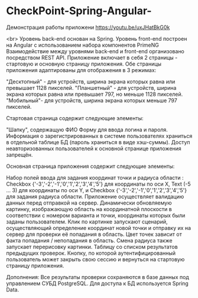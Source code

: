 # CheckPoint-Spring-Angular-
Демонстрация работы приложени https://youtu.be/uxJHatBkG0k

<br\>
Уровень back-end  основан на Spring.
Уровень front-end построен на Angular  с использованием набора компонентов PrimeNG
Взаимодействие между уровнями back-end и front-end организовано посредством REST API.
Приложение включает в себя 2 страницы - стартовую и основную страницу приложения. Обе страницы приложения  адаптированы для отображения в 3 режимах:

"Десктопный" - для устройств, ширина экрана которых равна или превышает 1128 пикселей.
"Планшетный" - для устройств, ширина экрана которых равна или превышает 797, но меньше 1128 пикселей.
"Мобильный"- для устройств, ширина экрана которых меньше 797 пикселей.

Стартовая страница содержит следующие элементы:

"Шапку", содержащую ФИО 
Форму для ввода логина и пароля. Информация о зарегистрированных в системе пользователях  храниться в отдельной таблице БД (пароль  храниться в виде хэш-суммы). Доступ неавторизованных пользователей к основной странице приложения запрещён.

Основная страница приложения содержит следующие элементы:

Набор полей ввода для задания координат точки и радиуса области : Checkbox {'-3','-2','-1','0','1','2','3','4','5'} для координаты по оси X, Text (-5 ... 3) для координаты по оси Y, и Checkbox {'-3','-2','-1','0','1','2','3','4','5'} для задания радиуса области. Приложение осуществляет валидацию данных перед отправкой на сервер.
Динамически обновляемую картинку, изображающую область на координатной плоскости в соответствии с номером варианта и точки, координаты которых были заданы пользователем. Клик по картинке запускают сценарий, осуществляющий определение координат новой точки и отправку их на сервер для проверки её попадания в область. Цвет точек зависит от факта попадания / непопадания в область. Смена радиуса также запускает перерисовку картинки.
Таблицу со списком результатов предыдущих проверок.
Кнопку, по которой аутентифицированный пользователь может закрыть свою сессию и вернуться на стартовую страницу приложения.

Дополнения:
Все результаты проверки сохраняются в базе данных под управлением СУБД PostgreSQL.
Для доступа к БД используется Spring Data.
